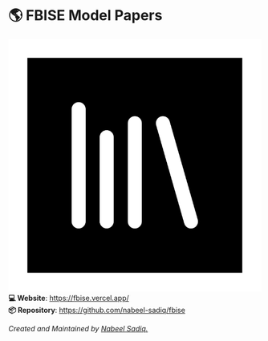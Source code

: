 # 🌎 FBISE Model Papers
![LOGO](./static/favicon.png) <br>
**💻 Website**: https://fbise.vercel.app/ <br>
**📦 Repository**: https://github.com/nabeel-sadiq/fbise

_Created and Maintained by [Nabeel Sadiq.](https://github.com/nabeel-sadiq/)_
